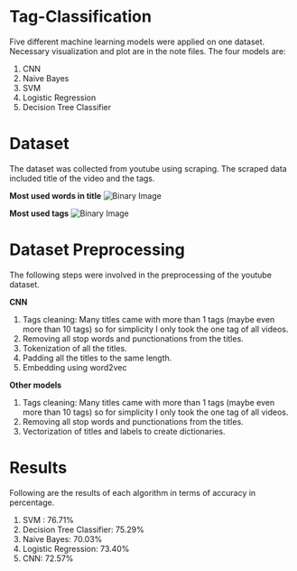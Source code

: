 # Tag-Classification

Five different machine learning models were applied on one dataset. Necessary visualization and plot are in the note files.
The four models are:
1. CNN
2. Naive Bayes
3. SVM
4. Logistic Regression
5. Decision Tree Classifier

# Dataset

The dataset was collected from youtube using scraping. The scraped data included title of the video and the tags.

<strong>Most used words in title</strong>
![Binary Image](https://github.com/ahsan44411/Tag-Classification/blob/main/most%20used%20word%20in%20titles.png)


<strong>Most used tags</strong>
![Binary Image](https://github.com/ahsan44411/Tag-Classification/blob/main/top%20used%20tags.png)

# Dataset Preprocessing

The following steps were involved in the preprocessing of the youtube dataset.

<strong>CNN</strong>
1. Tags cleaning: Many titles came with more than 1 tags (maybe even more than 10 tags) so for simplicity I only took the one tag of all videos.
2. Removing all stop words and punctionations from the titles.
3. Tokenization of all the titles.
4. Padding all the titles to the same length.
5. Embedding using word2vec

<strong>Other models</strong>
1. Tags cleaning: Many titles came with more than 1 tags (maybe even more than 10 tags) so for simplicity I only took the one tag of all videos.
2. Removing all stop words and punctionations from the titles.
3. Vectorization of titles and labels to create dictionaries.


# Results

Following are the results of each algorithm in terms of accuracy in percentage.
1. SVM : 76.71%
2. Decision Tree Classifier: 75.29%
3. Naive Bayes: 70.03%
4. Logistic Regression: 73.40%
5. CNN: 72.57%
